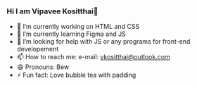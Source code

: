 ### Hi I am Vipavee Kositthai👋

- 🔭 I’m currently working on HTML and CSS
- 🌱 I’m currently learning Figma and JS
- 🤔 I’m looking for help with JS or any programs for front-end developement 
- 📫 How to reach me: e-mail: vkositthai@outlook.com
- 😄 Pronouns: Bew
- ⚡ Fun fact: Love bubble tea with padding 

